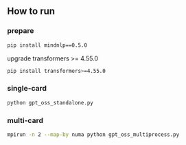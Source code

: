 ## How to run

### prepare

```bash
pip install mindnlp==0.5.0
```

upgrade transformers >= 4.55.0

```bash
pip install transformers>=4.55.0
```

### single-card

```bash
python gpt_oss_standalone.py
```

### multi-card

```bash
mpirun -n 2 --map-by numa python gpt_oss_multiprocess.py
```